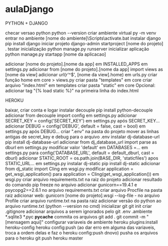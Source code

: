 # aulaDjango

PYTHON + DJANGO

checar versao python
	python --version
criar ambiente virtual
	py -m venv
entrar no ambiente
	[nome do ambiente]\Scripts\activate.bat
instalar django
	pip install django
iniciar projeto 
	django-admin startproject [nome do projeto] .
testar inicialização
	python manage.py runserver
inicializar aplicação
	python manage.py startapp [nome da aplicacao]

adicionar [nome do projeto].[nome da app] em INSTALLED_APPS em settings.py
adicionar from [nome do projeto].[nome da app] import views as [nome da view]
adicionar url(r'^$', [nome da view].home) em urls.py
criar função home em core > views.py
criar pasta "templates" em core
criar arquivo "index.html" em templates
criar pasta "static" em core
Opcional:	adicionar tag "{% load static %}" na primeira linha do index.html


HEROKU

baixar, criar conta e logar
instalar decouple
	pip install python-decouple
adicionar from decouple import config em settings.py
adicionar SECRET_KEY = config('SECRET_KEY') em settings.py após SECRET_KEY...
adicionar DEBUG = config('DEBUG', default = false, cast = bool) em settings.py após DEBUG...
criar ".env" na pasta do projeto
mover as linhas antigas de secret_key e debug para o arquivo .env
instalar dj-database-url
	pip install dj-database-url
adicionar from dj_database_url import parse as dburl em settings.py
modificar valor 'default' em DATABASES =... em settings.py para config('DATABASE_URL', default = default_dburl, cast = dburl)
adicionar STATIC_ROOT = os.path.join(BASE_DIR, 'staticfiles') apos STATIC_URL... em settings.py
instalar dj-static
	pip install dj-static
adicionar from dj_static import Cling em wsgi.py
modificar application = get_wsgi_application() para application = Cling(get_wsgi_application()) em wsgi.py
criar arquivo requirements.txt na raiz do projeto
adicionar resultado do comando pip freeze no arquivo
adicionar gunicorn==19.4.1 e psycopg2==2.6.1 no arquivo requirements.txt
criar arquivo Procfile na pasta raiz
adicionar web: gunicorn [nome do projeto].wsgi --log-file - no arquivo Profile
criar arquivo runtime.txt na pasta raiz
adicionar versão do python ao arquivo runtime.txt (python --version no cmd)
inicializar git
	git init
criar .gitignore
adicionar arquivos a serem ignorados pelo git
	.env
	.ambiente
	*.sqlite3
	*.pyc
	__pycache__
commita os arquivos
	git add .
	git commit -m "[mensagem aqui]"
configurar variaveis de ambiente
	heroku plugins:install heroku-config
	heroku config:push
	(ao dar erro em alguma das variaveis, troca a ordem delas e faz o heroku config:push dnovo)
pusha os arquivos para o heroku
	git push heroku master
